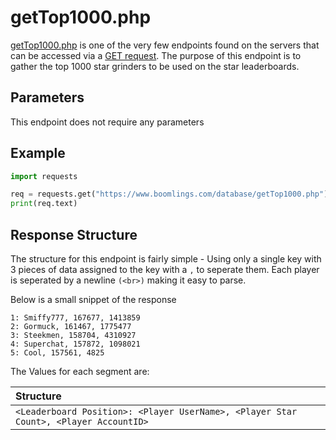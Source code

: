 # getTop1000.php

[getTop1000.php](https://www.boomlings.com/database/getTop1000.php) is one of the very few endpoints found on the servers that can be accessed via a [GET request](https://www.w3schools.com/tags/ref_httpmethods.asp). The purpose of this endpoint is to gather the top 1000 star grinders to be used on the star leaderboards.

## Parameters

This endpoint does not require any parameters

## Example

```py
import requests

req = requests.get("https://www.boomlings.com/database/getTop1000.php")
print(req.text)

```

## Response Structure

The structure for this endpoint is fairly simple - Using only a single key with 3 pieces of data assigned to the key with a `,` to seperate them. Each player is seperated by a newline `(<br>)` making it easy to parse.

Below is a small snippet of the response

    1: Smiffy777, 167677, 1413859
    2: Gormuck, 161467, 1775477
    3: Steekmen, 158704, 4310927
    4: Superchat, 157872, 1098021
    5: Cool, 157561, 4825

The Values for each segment are:

| Structure |
|:----------|
|`<Leaderboard Position>: <Player UserName>, <Player Star Count>, <Player AccountID>`|
